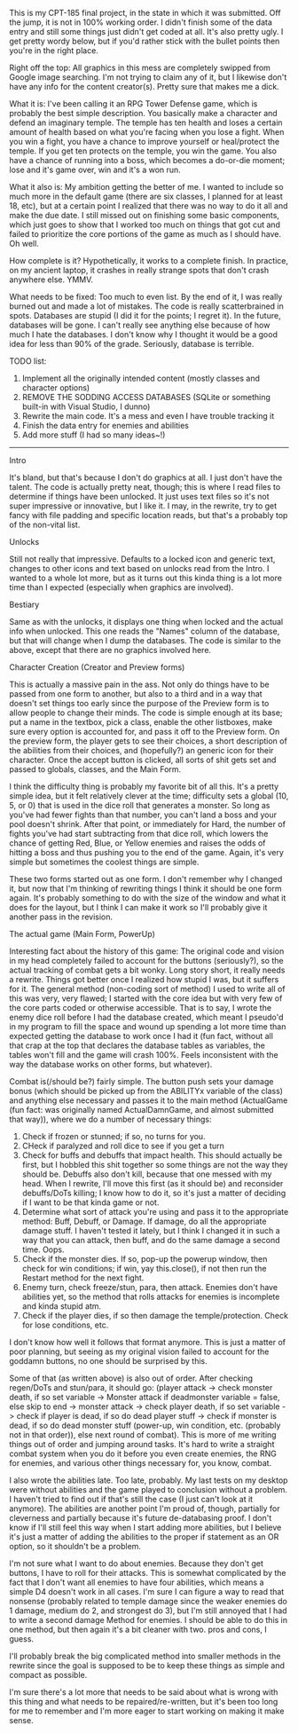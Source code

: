 This is my CPT-185 final project, in the state in which it was submitted. Off the jump, it is not in 100% working order. I didn't finish some of the data entry and still some things just didn't get coded at all. It's also pretty ugly. I get pretty wordy below, but if you'd rather stick with the bullet points then you're in the right place.

Right off the top: All graphics in this mess are completely swipped from Google image searching. I'm not trying to claim any of it, but I likewise don't have any info for the content creator(s). Pretty sure that makes me a dick.


What it is: I've been calling it an RPG Tower Defense game, which is probably the best simple description. You basically make a character and defend an imaginary temple. The temple has ten health and loses a certain amount of health based on what you're facing when you lose a fight. When you win a fight, you have a chance to improve yourself or heal/protect the temple. If you get ten protects on the temple, you win the game. You also have a chance of running into a boss, which becomes a do-or-die moment; lose and it's game over, win and it's a won run.

What it also is: My ambition getting the better of me. I wanted to include so much more in the default game (there are six classes, I planned for at least 18, etc), but at a certain point I realized that there was no way to do it all and make the due date. I still missed out on finishing some basic components, which just goes to show that I worked too much on things that got cut and failed to prioritize the core portions of the game as much as I should have. Oh well.

How complete is it? Hypothetically, it works to a complete finish. In practice, on my ancient laptop, it crashes in really strange spots that don't crash anywhere else. YMMV.

What needs to be fixed: Too much to even list. By the end of it, I was really burned out and made a lot of mistakes. The code is really scatterbrained in spots. Databases are stupid (I did it for the points; I regret it). In the future, databases will be gone. I can't really see anything else because of how much I hate the databases. I don't know why I thought it would be a good idea for less than 90% of the grade. Seriously, database is terrible.


TODO list:
1) Implement all the originally intended content (mostly classes and character options)
2) REMOVE THE SODDING ACCESS DATABASES (SQLite or something built-in with Visual Studio, I dunno)
3) Rewrite the main code. It's a mess and even I have trouble tracking it
4) Finish the data entry for enemies and abilities
5) Add more stuff (I had so many ideas~!)


-------------------------------------------------

Intro

It's bland, but that's because I don't do graphics at all. I just don't have the talent. The code is actually pretty neat, though; this is where I read files to determine if things have been unlocked. It just uses text files so it's not super impressive or innovative, but I like it. I may, in the rewrite, try to get fancy with file padding and specific location reads, but that's a probably top of the non-vital list.


Unlocks

Still not really that impressive. Defaults to a locked icon and generic text, changes to other icons and text based on unlocks read from the Intro. I wanted to a whole lot more, but as it turns out this kinda thing is a lot more time than I expected (especially when graphics are involved).


Bestiary

Same as with the unlocks, it displays one thing when locked and the actual info when unlocked. This one reads the "Names" column of the database, but that will change when I dump the databases. The code is similar to the above, except that there are no graphics involved here.


Character Creation (Creator and Preview forms)

This is actually a massive pain in the ass. Not only do things have to be passed from one form to another, but also to a third and in a way that doesn't set things too early since the purpose of the Preview form is to allow people to change their minds. The code is simple enough at its base; put a name in the textbox, pick a class, enable the other listboxes, make sure every option is accounted for, and pass it off to the Preview form. On the preview form, the player gets to see their choices, a short description of the abilities from their choices, and (hopefully?) an generic icon for their character. Once the accept button is clicked, all sorts of shit gets set and passed to globals, classes, and the Main Form.

I think the difficulty thing is probably my favorite bit of all this. It's a pretty simple idea, but it felt relatively clever at the time; difficulty sets a global (10, 5, or 0) that is used in the dice roll that generates a monster. So long as you've had fewer fights than that number, you can't land a boss and your pool doesn't shrink. After that point, or immediately for Hard, the number of fights you've had start subtracting from that dice roll, which lowers the chance of getting Red, Blue, or Yellow enemies and raises the odds of hitting a boss and thus pushing you to the end of the game. Again, it's very simple but sometimes the coolest things are simple.

These two forms started out as one form. I don't remember why I changed it, but now that I'm thinking of rewriting things I think it should be one form again. It's probably something to do with the size of the window and what it does for the layout, but I think I can make it work so I'll probably give it another pass in the revision.


The actual game (Main Form, PowerUp)

Interesting fact about the history of this game: The original code and vision in my head completely failed to account for the buttons (seriously?), so the actual tracking of combat gets a bit wonky. Long story short, it really needs a rewrite. Things got better once I realized how stupid I was, but it suffers for it. The general method (non-coding sort of method) I used to write all of this was very, very flawed; I started with the core idea but with very few of the core parts coded or otherwise accessible. That is to say, I wrote the enemy dice roll before I had the database created, which meant I pseudo'd in my program to fill the space and wound up spending a lot more time than expected getting the database to work once I had it (fun fact, without all that crap at the top that declares the database tables as variables, the tables won't fill and the game will crash 100%. Feels inconsistent with the way the database works on other forms, but whatever).

Combat is(/should be?) fairly simple. The button push sets your damage bonus (which should be picked up from the ABILITYx variable of the class) and anything else necessary and passes it to the main method (ActualGame (fun fact: was originally named ActualDamnGame, and almost submitted that way)), where we do a number of necessary things:
1) Check if frozen or stunned; if so, no turns for you.
2) CHeck if paralyzed and roll dice to see if you get a turn
3) Check for buffs and debuffs that impact health. This should actually be first, but I hobbled this shit together so some things are not the way they should be. Debuffs also don't kill, because that one messed with my head. When I rewrite, I'll move this first (as it should be) and reconsider debuffs/DoTs killing; I know how to do it, so it's just a matter of deciding if I want to be that kinda game or not.
4) Determine what sort of attack you're using and pass it to the appropriate method: Buff, Debuff, or Damage. If damage, do all the appropriate damage stuff. I haven't tested it lately, but I think I changed it in such a way that you can attack, then buff, and do the same damage a second time. Oops.
5) Check if the monster dies. If so, pop-up the powerup window, then check for win conditions; if win, yay this.close(), if not then run the Restart method for the next fight.
6) Enemy turn, check freeze/stun, para, then attack. Enemies don't have abilities yet, so the method that rolls attacks for enemies is incomplete and kinda stupid atm.
7) Check if the player dies, if so then damage the temple/protection. Check for lose conditions, etc.

I don't know how well it follows that format anymore. This is just a matter of poor planning, but seeing as my original vision failed to account for the goddamn buttons, no one should be surprised by this.

Some of that (as written above) is also out of order. After checking regen/DoTs and stun/para, it should go: (player attack -> check monster death, if so set variable -> Monster attack if deadmonster variable = false, else skip to end -> monster attack -> check player death, if so set variable -> check if player is dead, if so do dead player stuff -> check if monster is dead, if so do dead monster stuff (power-up, win condition, etc. (probably not in that order)), else next round of combat). This is more of me writing things out of order and jumping around tasks. It's hard to write a straight combat system when you do it before you even create enemies, the RNG for enemies, and various other things necessary for, you know, combat.

I also wrote the abilities late. Too late, probably. My last tests on my desktop were without abilities and the game played to conclusion without a problem. I haven't tried to find out if that's still the case (I just can't look at it anymore). The abilities are another point I'm proud of, though, partially for cleverness and partially because it's future de-databasing proof. I don't know if I'll still feel this way when I start adding more abilities, but I believe it's just a matter of adding the abilities to the proper if statement as an OR option, so it shouldn't be a problem.

I'm not sure what I want to do about enemies. Because they don't get buttons, I have to roll for their attacks. This is somewhat complicated by the fact that I don't want all enemies to have four abilities, which means a simple D4 doesn't work in all cases. I'm sure I can figure a way to read that nonsense (probably related to temple damage since the weaker enemies do 1 damage, medium do 2, and strongest do 3), but I'm still annoyed that I had to write a second damage Method for enemies. I should be able to do this in one method, but then again it's a bit cleaner with two. pros and cons, I guess.

I'll probably break the big complicated method into smaller methods in the rewrite since the goal is supposed to be to keep these things as simple and compact as possible.


I'm sure there's a lot more that needs to be said about what is wrong with this thing and what needs to be repaired/re-written, but it's been too long for me to remember and I'm more eager to start working on making it make sense.